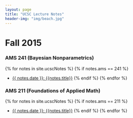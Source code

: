 ```yaml
---
layout: page
title: "UCSC Lecture Notes"
header-img: "img/beach.jpg"
---
```


# Fall 2015

### AMS 241 (Bayesian Nonparametrics)
{% for notes in site.ucscNotes %}
  {% if notes.ams == 241 %}
  - [{{ notes.date }}: {{notes.title}}]({{notes.url}})
  {% endif %}
{% endfor %}

### AMS 211 (Foundations of Applied Math)
{% for notes in site.ucscNotes %}
  {% if notes.ams == 211 %}
  - [{{ notes.date }}: {{notes.title}}]({{notes.url}})
  {% endif %}
{% endfor %}

<!--http://jekyllrb.com/docs/collections/-->
